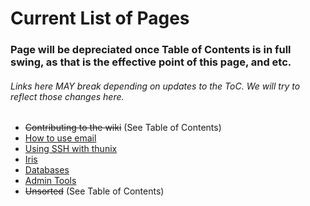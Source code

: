 # Current List of Pages

### Page will be depreciated once Table of Contents is in full swing, as that is the effective point of this page, and etc.

###### Links here MAY break depending on updates to the ToC. We will try to reflect those changes here.

* ~~Contributing to the wiki~~ (See Table of Contents)
* [How to use email](/wiki/email)
* [Using SSH with thunix](/wiki/ssh)
* [Iris](/wiki/iris)
* [Databases](/wiki/databases)
* [Admin Tools](/wiki/admintools)
* ~~Unsorted~~ (See Table of Contents)
